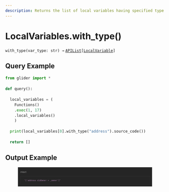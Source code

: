 ```yaml
---
description: Returns the list of local variables having specified type.
---
```


# LocalVariables.with\_type()

`with_type(var_type: str) →` [`APIList`](../../../iterables/apilist.md)`[`[`LocalVariable`](../localvariable/)`]`



## Query Example

```python
from glider import *

def query():

  local_variables = (
    Functions()
    .exec(1, 17)
    .local_variables()
    )

  print(local_variables[0].with_type("address").source_code())

  return []
```

## Output Example&#x20;

<figure><img src="../../../../.gitbook/assets/image (1) (1) (1) (1) (1) (1) (1) (1) (1) (1) (1) (1) (1) (1) (1) (1) (1).png" alt=""><figcaption></figcaption></figure>

